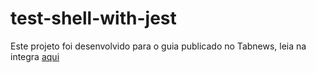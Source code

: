 # test-shell-with-jest
Este projeto foi desenvolvido para o guia publicado no Tabnews, leia na integra [aqui](https://www.tabnews.com.br/jeffersoncbd/testando-scripts-bash-com-jest)
